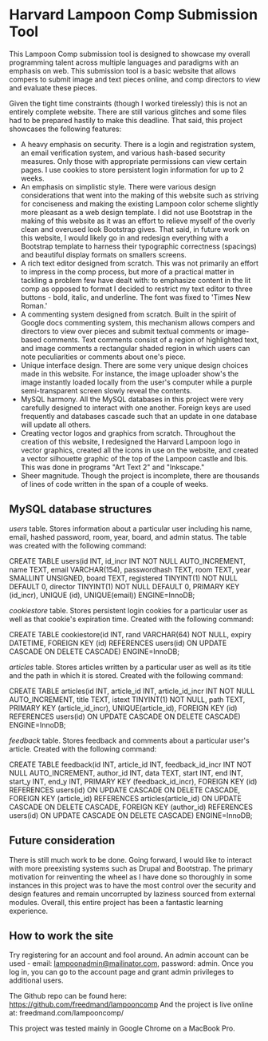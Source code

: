Harvard Lampoon Comp Submission Tool
====================================

This Lampoon Comp submission tool is designed to showcase my overall programming talent across multiple languages and paradigms with an emphasis on web. This submission tool is a basic website that allows compers to submit image and text pieces online, and comp directors to view and evaluate these pieces.

Given the tight time constraints (though I worked tirelessly) this is not an entirely complete website. There are still various glitches and some files had to be prepared hastily to make this deadline. That said, this project showcases the following features:
* A heavy emphasis on security. There is a login and registration system, an email verification system, and various hash-based security measures. Only those with appropriate permissions can view certain pages. I use cookies to store persistent login information for up to 2 weeks.
* An emphasis on simplistic style. There were various design considerations that went into the making of this website such as striving for conciseness and making the existing Lampoon color scheme slightly more pleasant as a web design template. I did not use Bootstrap in the making of this website as it was an effort to relieve myself of the overly clean and overused look Bootstrap gives. That said, in future work on this website, I would likely go in and redesign everything with a Bootstrap template to harness their typographic correctness (spacings) and beautiful display formats on smallers screens.
* A rich text editor designed from scratch. This was not primarily an effort to impress in the comp process, but more of a practical matter in tackling a problem few have dealt with: to emphasize content in the lit comp as opposed to format I decided to restrict my text editor to three buttons - bold, italic, and underline. The font was fixed to 'Times New Roman.'
* A commenting system designed from scratch. Built in the spirit of Google docs commenting system, this mechanism allows compers and directors to view over pieces and submit textual comments or image-based comments. Text comments consist of a region of highlighted text, and image comments a rectangular shaded region in which users can note peculiarities or comments about one's piece.
* Unique interface design. There are some very unique design choices made in this website. For instance, the image uploader show's the image instantly loaded locally from the user's computer while a purple semi-transparent screen slowly reveal the contents.
* MySQL harmony. All the MySQL databases in this project were very carefully designed to interact with one another. Foreign keys are used frequently and databases cascade such that an update in one database will update all others.
* Creating vector logos and graphics from scratch. Throughout the creation of this website, I redesigned the Harvard Lampoon logo in vector graphics, created all the icons in use on the website, and created a vector silhouette graphic of the top of the Lampoon castle and Ibis. This was done in programs "Art Text 2" and "Inkscape."
* Sheer magnitude. Though the project is incomplete, there are thousands of lines of code written in the span of a couple of weeks.

MySQL database structures
-------------------------
*users* table. Stores information about a particular user including his name, email, hashed password, room, year, board, and admin status. The table was created with the following command:

CREATE TABLE users(id INT, id_incr INT NOT NULL AUTO_INCREMENT, name TEXT, email VARCHAR(154), passwordhash TEXT, room TEXT, year SMALLINT UNSIGNED, board TEXT, registered TINYINT(1) NOT NULL DEFAULT 0, director TINYINT(1) NOT NULL DEFAULT 0, PRIMARY KEY (id_incr), UNIQUE (id), UNIQUE(email)) ENGINE=InnoDB;

*cookiestore* table. Stores persistent login cookies for a particular user as well as that cookie's expiration time. Created with the following command:

CREATE TABLE cookiestore(id INT, rand VARCHAR(64) NOT NULL, expiry DATETIME, FOREIGN KEY (id) REFERENCES users(id) ON UPDATE CASCADE ON DELETE CASCADE) ENGINE=InnoDB;

*articles* table. Stores articles written by a particular user as well as its title and the path in which it is stored. Created with the following command:

CREATE TABLE articles(id INT, article_id INT, article_id_incr INT NOT NULL AUTO_INCREMENT, title TEXT, istext TINYINT(1) NOT NULL, path TEXT, PRIMARY KEY (article_id_incr), UNIQUE(article_id), FOREIGN KEY (id) REFERENCES users(id) ON UPDATE CASCADE ON DELETE CASCADE) ENGINE=InnoDB;

*feedback* table. Stores feedback and comments about a particular user's article. Created with the following command:

CREATE TABLE feedback(id INT, article_id INT, feedback_id_incr INT NOT NULL AUTO_INCREMENT, author_id INT, data TEXT, start INT, end INT, start_y INT, end_y INT, PRIMARY KEY (feedback_id_incr), FOREIGN KEY (id) REFERENCES users(id) ON UPDATE CASCADE ON DELETE CASCADE, FOREIGN KEY (article_id) REFERENCES articles(article_id) ON UPDATE CASCADE ON DELETE CASCADE, FOREIGN KEY (author_id) REFERENCES users(id) ON UPDATE CASCADE ON DELETE CASCADE) ENGINE=InnoDB;

Future consideration
--------------------
There is still much work to be done. Going forward, I would like to interact with more preexisting systems such as Drupal and Bootstrap. The primary motivation for reinventing the wheel as I have done so thoroughly in some instances in this project was to have the most control over the security and design features and remain uncorrupted by laziness sourced from external modules. Overall, this entire project has been a fantastic learning experience.

How to work the site
--------------------
Try registering for an account and fool around. An admin account can be used - email: lampoonadmin@mailinator.com, password: admin. Once you log in, you can go to the account page and grant admin privileges to additional users.

The Github repo can be found here: https://github.com/freedmand/lampooncomp
And the project is live online at: freedmand.com/lampooncomp/

This project was tested mainly in Google Chrome on a MacBook Pro.

